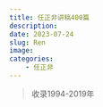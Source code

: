 ```yaml
---
title: 任正非讲稿400篇
description: 
date: 2023-07-24
slug: Ren
image:
categories:
    - 任正非
---
```

> 收录1994-2019年
